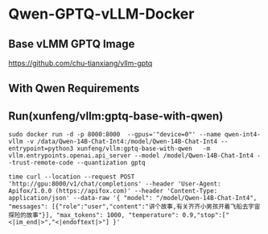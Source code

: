 # Qwen-GPTQ-vLLM-Docker

## Base vLMM GPTQ Image
https://github.com/chu-tianxiang/vllm-gptq

## With Qwen Requirements

## Run(xunfeng/vllm:gptq-base-with-qwen)
```
sudo docker run -d -p 8000:8000  --gpus='"device=0"' --name qwen-int4-vllm -v /data/Qwen-14B-Chat-Int4:/model/Qwen-14B-Chat-Int4 --entrypoint=python3 xunfeng/vllm:gptq-base-with-qwen   -m vllm.entrypoints.openai.api_server --model /model/Qwen-14B-Chat-Int4 --trust-remote-code --quantization gptq
```

```
time curl --location --request POST 'http://gpu:8000/v1/chat/completions' --header 'User-Agent: Apifox/1.0.0 (https://apifox.com)' --header 'Content-Type: application/json' --data-raw '{ "model": "/model/Qwen-14B-Chat-Int4", "messages": [{"role":"user","content":"讲个故事,有关齐齐小男孩开着飞船去宇宙探险的故事"}], "max_tokens": 1000, "temperature": 0.9,"stop":["<|im_end|>","<|endoftext|>"] }'
```
